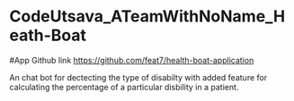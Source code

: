 # CodeUtsava_ATeamWithNoName_Heath-Boat

#App Github link
https://github.com/feat7/health-boat-application

An chat bot for dectecting the type of disabilty with added feature for calculating the percentage of a particular disbility in a patient.

